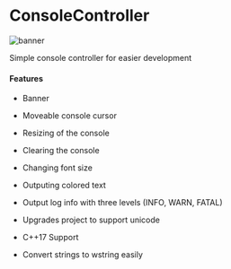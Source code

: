 # ConsoleController
![banner](https://i.imgur.com/r2w1PF0.png)

Simple console controller for easier development

#### Features

- Banner

- Moveable console cursor 

- Resizing of the console

- Clearing the console

- Changing font size

- Outputing colored text

- Output log info with three levels (INFO, WARN, FATAL)

- Upgrades project to support unicode

- C++17 Support

- Convert strings to wstring easily
